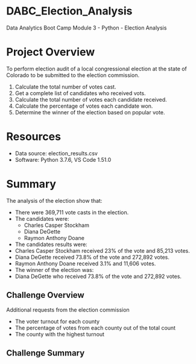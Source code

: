 # DABC_Election_Analysis
Data Analytics Boot Camp Module 3 - Python - Election Analysis


# Project Overview
To perform election audit of a local congressional election at the state of Colorado to be submitted to the election commission.
 
1. Calculate the total number of votes cast.
2. Get a complete list of candidates who received vots.
3. Calculate the total number of votes each candidate received.
4. Calculate the percentage of votes each candidate won.
5. Determine the winner of the election based on popular vote.


# Resources
- Data source: election_results.csv
- Software: Python 3.7.6, VS Code 1.51.0

# Summary
The analysis of the election show that:
- There were 369,711 vote casts in the election.
- The candidates were:
  - Charles Casper Stockham
  - Diana DeGette
  - Raymon Anthony Doane
 - The candidates results were:
  - Charles Casper Stockham received 23% of the vote and 85,213 votes.
  - Diana DeGette received 73.8% of the vote and 272,892 votes.
  - Raymon Anthony Doane received 3.1% and 11,606 votes.
 - The winner of the election was:
  - Diana DeGette who received 73.8% of the vote and 272,892 votes.
  
 ## Challenge Overview
 Additional requests from the election commission
- The voter turnout for each county
- The percentage of votes from each county out of the total count
- The county with the highest turnout
 
 ## Challenge Summary
 
 
 
 
